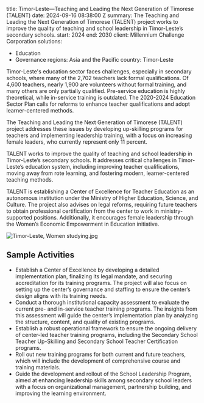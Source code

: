 
title: Timor-Leste—Teaching and Leading the Next Generation of Timorese (TALENT)
date: 2024-09-16 08:38:00 Z
summary: The Teaching and Leading the Next Generation of Timorese (TALENT) project
  works to improve the quality of teaching and school leadership in Timor-Leste’s
  secondary schools.
start: 2024
end: 2030
client: Millennium Challenge Corporation
solutions:
- Education
- Governance
regions: Asia and the Pacific
country: Timor-Leste


Timor-Leste's education sector faces challenges, especially in secondary schools, where many of the 2,702 teachers lack formal qualifications. Of 4,600 teachers, nearly 1,900 are volunteers without formal training, and many others are only partially qualified. Pre-service education is highly theoretical, while in-service training is outdated. The 2020-2024 Education Sector Plan calls for reforms to enhance teacher qualifications and adopt learner-centered methods.

The Teaching and Leading the Next Generation of Timorese (TALENT) project addresses these issues by developing up-skilling programs for teachers and implementing leadership training, with a focus on increasing female leaders, who currently represent only 11 percent.

TALENT works to improve the quality of teaching and school leadership in Timor-Leste’s secondary schools. It addresses critical challenges in Timor-Leste’s education system, including improving teacher qualifications, moving away from rote learning, and fostering modern, learner-centered teaching methods.

TALENT is establishing a Center of Excellence for Teacher Education as an autonomous institution under the Ministry of Higher Education, Science, and Culture. The project also advises on legal reforms, requiring future teachers to obtain professional certification from the center to work in ministry-supported positions. Additionally, it encourages female leadership through the Women’s Economic Empowerment in Education initiative.

![Timor-Leste, Women studying.jpg](/uploads/Timor-Leste,%20Women%20studying.jpg)

## Sample Activities

* Establish a Center of Excellence by developing a detailed implementation plan, finalizing its legal mandate, and securing accreditation for its training programs. The project will also focus on setting up the center’s governance and staffing to ensure the center’s design aligns with its training needs.
* Conduct a thorough institutional capacity assessment to evaluate the current pre- and in-service teacher training programs. The insights from this assessment will guide the center’s implementation plan by analyzing the structure, content, and quality of existing programs.
* Establish a robust operational framework to ensure the ongoing delivery of center-led teacher training programs, including the Secondary School Teacher Up-Skilling and Secondary School Teacher Certification programs.
* Roll out new training programs for both current and future teachers, which will include the development of comprehensive course and training materials.
* Guide the development and rollout of the School Leadership Program, aimed at enhancing leadership skills among secondary school leaders with a focus on organizational management, partnership building, and improving the learning environment.
